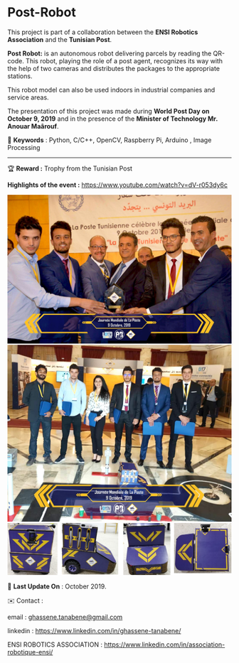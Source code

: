 # Post-Robot

This project is part of a collaboration between the **ENSI Robotics Association** and the **Tunisian Post**.

**Post Robot:** is an autonomous robot delivering parcels by reading the QR-code. This robot, playing the role of a post agent, recognizes its way with the help of two cameras and distributes the packages to the appropriate stations.

This robot model can also be used indoors in industrial companies and service areas.

The presentation of this project was made during **World Post Day on October 9, 2019** and in the presence of the **Minister of Technology Mr. Anouar Maârouf**.


📍 **Keywords** : Python, C/C++, OpenCV, Raspberry Pi, Arduino , Image Processing

<hr>


🏆 **Reward :** 
Trophy from the Tunisian Post

**Highlights of the event :** https://www.youtube.com/watch?v=dV-r053dy6c

<img src="1.jpg">

<img src="2.jpg">

<img src="Robot.jpg">

📅 **Last Update On** : October 2019.


✉️ Contact :

email : ghassene.tanabene@gmail.com

linkedin : <a href="https://www.linkedin.com/in/ghassene-tanabene/">https://www.linkedin.com/in/ghassene-tanabene/ </a>

ENSI ROBOTICS ASSOCIATION : https://www.linkedin.com/in/association-robotique-ensi/
